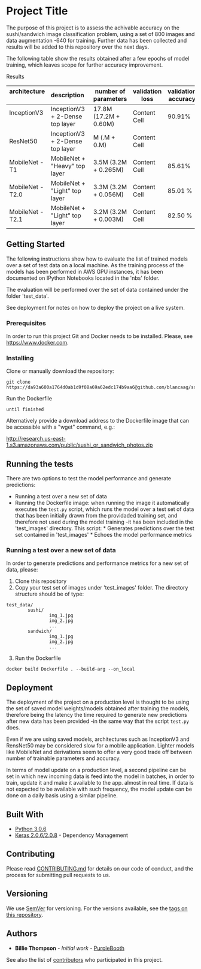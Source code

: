 # Project Title

The purpose of this project is to assess the achivable accuracy on the sushi/sandwich image classification problem, using a set of 800 images and data augmentation -640 for training. Further data has been collected and results will be added to this repository over the next days. 

The following table show the results obtained after a few epochs of model training, which leaves scope for further accuracy improvement.

Results

| architecture      | description                      | number of parameters   | validation loss   | validation accuracy   | 
| --------------    | -------------------------------  | ---------------------  | ----------------  | --------------------  |
| InceptionV3       | InceptionV3 + 2-Dense top layer  | 17.8M (17.2M + 0.60M)  | Content Cell      | 90.91%                |
| ResNet50          | InceptionV3 + 2-Dense top layer  | M  (.M + 0.M)          | Content Cell      | 
| MobileNet - T1    | MobileNet + "Heavy" top layer    | 3.5M  (3.2M + 0.265M)  | Content Cell      | 85.61%                |
| MobileNet - T2.0  | MobileNet + "Light" top layer    | 3.3M (3.2M + 0.056M)   | Content Cell      | 85.01 %               |
| MobileNet - T2.1  | MobileNet + "Light" top layer    | 3.2M (3.2M + 0.003M)   | Content Cell      | 82.50 %               |


## Getting Started

The following instructions show how to evaluate the list of trained models over a set of test data on a local machine. As the training process of the models has been performed in AWS GPU instances, it has been documented on IPython Notebooks located in the 'nbs' folder.

The evaluation will be performed over the set of data contained under the folder 'test_data'. 

See deployment for notes on how to deploy the project on a live system. 

### Prerequisites

In order to run this project Git and Docker needs to be installed. Please, see https://www.docker.com.

### Installing

Clone or manually download the repository:

```
git clone https://da93a600a1764d0ab1d9f08a69a62edc174b9aa6@github.com/blancaag/ss_image_class.git
```

Run the Dockerfile

```
until finished
```

Alternatively provide a download address to the Dockerfile image that can be accessible with a "wget" command, e.g.:

http://research.us-east-1.s3.amazonaws.com/public/sushi_or_sandwich_photos.zip

## Running the tests

There are two options to test the model performance and generate predictions:

* Running a test over a new set of data
* Running the Dockerfile image: when running the image it automatically executes the ```test.py``` script, which runs the model over a test set of data that has been initially drawn from the providaded training set, and therefore not used during the model training -it has been included in the 'test_images' directory. This script:
        * Generates predictions over the test set contained in 'test_images'
        * Echoes the model performance metrics

### Running a test over a new set of data

In order to generate predictions and performance metrics for a new set of data, please: 

1. Clone this repository
2. Copy your test set of images under 'test_images' folder. The directory structure should be of type:

```
test_data/
        sushi/
                img_1.jpg
                img_2.jpg
                ...
        sandwich/
                img_1.jpg
                img_2.jpg
                ...
```

3. Run the Dockerfile

```
docker build Dockerfile . --build-arg --on_local
```

 

## Deployment

The deployment of the project on a production level is thought to be using the set of saved model weights/models obtained after training the models, therefore being the latency the time required to generate new predictions after new data has been provided -in the same way that the script ```test.py``` does.  

Even if we are using saved models, architectures such as InceptionV3 and RensNet50 may be considered slow for a mobile application. Lighter models like MobileNet and derivations seem to offer a very good trade off between number of trainable parameters and accuracy.

In terms of model update on a production level, a second pipeline can be set in which new incoming data is feed into the model in batches, in order to train, update it and make it available to the app. almost in real time. If data is not expected to be available with such frequency, the model update can be done on a daily basis using a similar pipeline.

## Built With

* [Python 3.0.6](http://www.dropwizard.io/1.0.2/docs/)
* [Keras 2.0.6/2.0.8](https://maven.apache.org/) - Dependency Management

## Contributing

Please read [CONTRIBUTING.md](https://gist.github.com/PurpleBooth/b24679402957c63ec426) for details on our code of conduct, and the process for submitting pull requests to us.

## Versioning

We use [SemVer](http://semver.org/) for versioning. For the versions available, see the [tags on this repository](https://github.com/your/project/tags). 

## Authors

* **Billie Thompson** - *Initial work* - [PurpleBooth](https://github.com/PurpleBooth)

See also the list of [contributors](https://github.com/your/project/contributors) who participated in this project.
